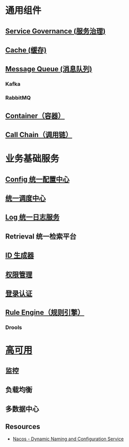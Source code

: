 
# 通用组件
## [Service Governance (服务治理)](KS-ServiceGovernance/README.md)
## [Cache (缓存)](KS-Cache/README.md)
## [Message Queue (消息队列)](KS-MQ/README.md)
### Kafka
### RabbitMQ

## [Container（容器）](KS-CallChain/README.md)
## [Call Chain（调用链）](KS-CallChain/README.md)

# 业务基础服务
## [Config 统一配置中心](biz-infra/configure/README.md)
## [统一调度中心](biz-infra/scheduling/README.md)
## [Log 统一日志服务](biz-infra/log/README.md)
## Retrieval 统一检索平台

## [ID 生成器](biz-infra/id-generator/README.md)
## [权限管理](authority/README.md)
## [登录认证](login/README.md)

## [Rule Engine（规则引擎）](KS-RuleEngine/README.md)
### Drools

# [高可用](https://github.com/SC-CS-KS/KS-HA)
## 监控
## 负载均衡
## 多数据中心

## Resources
* [Nacos - Dynamic Naming and Configuration Service](https://github.com/alibaba/nacos)
